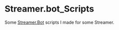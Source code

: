 # Streamer.bot_Scripts

Some [Streamer.Bot](https://streamer.bot/) scripts I made for some Streamer.
